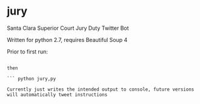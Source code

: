 # jury
Santa Clara Superior Court Jury Duty Twitter Bot

Written for python 2.7, requires Beautiful Soup 4

Prior to first run:

``` pip install -r requirements.txt

then

``` python jury,py

Currently just writes the intended output to console, future versions will automatically tweet instructions
